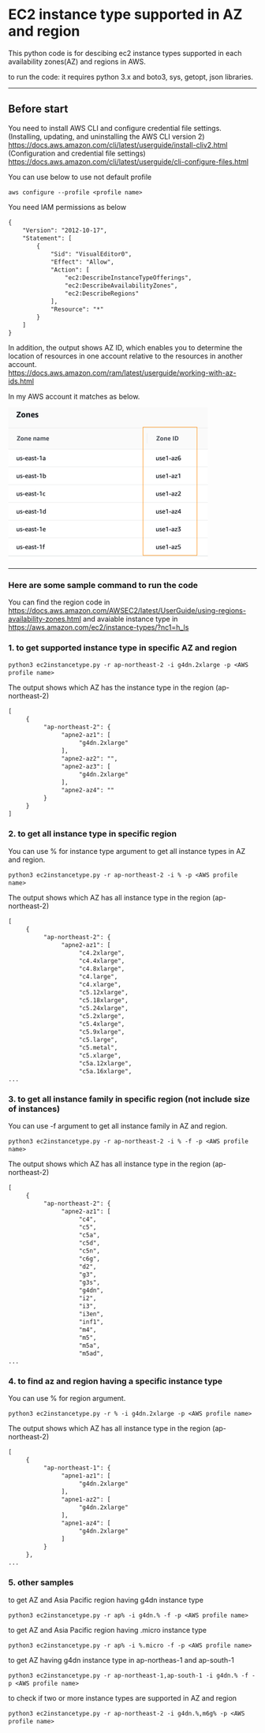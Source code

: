 # EC2 instance type supported in AZ and region

This python code is for descibing ec2 instance types supported in each availability zones(AZ) and regions in AWS. 

to run the code: it requires python 3.x and boto3, sys, getopt, json libraries.

---

## Before start
You need to install AWS CLI and configure credential file settings.  
(Installing, updating, and uninstalling the AWS CLI version 2) https://docs.aws.amazon.com/cli/latest/userguide/install-cliv2.html  
(Configuration and credential file settings) https://docs.aws.amazon.com/cli/latest/userguide/cli-configure-files.html  

You can use below to use not default profile  
```console
aws configure --profile <profile name>
```

You need IAM permissions as below  
```
{
    "Version": "2012-10-17",
    "Statement": [
        {
            "Sid": "VisualEditor0",
            "Effect": "Allow",
            "Action": [
                "ec2:DescribeInstanceTypeOfferings",
                "ec2:DescribeAvailabilityZones",
                "ec2:DescribeRegions"
            ],
            "Resource": "*"
        }
    ]
}
```


In addition, the output shows AZ ID, which enables you to determine the location of resources in one account relative to the resources in another account.  
https://docs.aws.amazon.com/ram/latest/userguide/working-with-az-ids.html   

In my AWS account it matches as below.  
   
<img src="./images/az_id.png" width="405" height="309" />

---

### Here are some sample command to run the code

You can find the region code in https://docs.aws.amazon.com/AWSEC2/latest/UserGuide/using-regions-availability-zones.html 
and avaiable instance type in https://aws.amazon.com/ec2/instance-types/?nc1=h_ls



### 1. to get supported instance type in specific AZ and region
```console
python3 ec2instancetype.py -r ap-northeast-2 -i g4dn.2xlarge -p <AWS profile name>
```
The output shows which AZ has the instance type in the region (ap-northeast-2)
```console
[
     {
          "ap-northeast-2": {
               "apne2-az1": [
                    "g4dn.2xlarge"
               ],
               "apne2-az2": "",
               "apne2-az3": [
                    "g4dn.2xlarge"
               ],
               "apne2-az4": ""
          }
     }
]
```

### 2. to get all instance type in specific region
You can use % for instance type argument to get all instance types in AZ and region.
```console
python3 ec2instancetype.py -r ap-northeast-2 -i % -p <AWS profile name>
```
The output shows which AZ has all instance type in the region (ap-northeast-2)
```console
[
     {
          "ap-northeast-2": {
               "apne2-az1": [
                    "c4.2xlarge",
                    "c4.4xlarge",
                    "c4.8xlarge",
                    "c4.large",
                    "c4.xlarge",
                    "c5.12xlarge",
                    "c5.18xlarge",
                    "c5.24xlarge",
                    "c5.2xlarge",
                    "c5.4xlarge",
                    "c5.9xlarge",
                    "c5.large",
                    "c5.metal",
                    "c5.xlarge",
                    "c5a.12xlarge",
                    "c5a.16xlarge",
...
```

### 3. to get all instance family in specific region (not include size of instances)
You can use -f argument to get all instance family in AZ and region.
```console
python3 ec2instancetype.py -r ap-northeast-2 -i % -f -p <AWS profile name>
```
The output shows which AZ has all instance type in the region (ap-northeast-2)
```console
[
     {
          "ap-northeast-2": {
               "apne2-az1": [
                    "c4",
                    "c5",
                    "c5a",
                    "c5d",
                    "c5n",
                    "c6g",
                    "d2",
                    "g3",
                    "g3s",
                    "g4dn",
                    "i2",
                    "i3",
                    "i3en",
                    "inf1",
                    "m4",
                    "m5",
                    "m5a",
                    "m5ad",
...
```

### 4. to find az and region having a specific instance type
You can use % for region argument.
```console
python3 ec2instancetype.py -r % -i g4dn.2xlarge -p <AWS profile name>
```
The output shows which AZ has all instance type in the region (ap-northeast-2)
```console
[
     {
          "ap-northeast-1": {
               "apne1-az1": [
                    "g4dn.2xlarge"
               ],
               "apne1-az2": [
                    "g4dn.2xlarge"
               ],
               "apne1-az4": [
                    "g4dn.2xlarge"
               ]
          }
     },
...
```
### 5. other samples
to get AZ and Asia Pacific region having g4dn instance type 
```console
python3 ec2instancetype.py -r ap% -i g4dn.% -f -p <AWS profile name>
```
to get AZ and Asia Pacific region having .micro instance type 
```console
python3 ec2instancetype.py -r ap% -i %.micro -f -p <AWS profile name>
```
to get AZ having g4dn instance type in ap-northeas-1 and ap-south-1 
```console
python3 ec2instancetype.py -r ap-northeast-1,ap-south-1 -i g4dn.% -f -p <AWS profile name>
```
to check if two or more instance types are supported in AZ and region  
```console
python3 ec2instancetype.py -r ap-northeast-2 -i g4dn.%,m6g% -p <AWS profile name>
```
